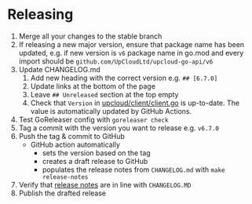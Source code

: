# Releasing

1. Merge all your changes to the stable branch
2. If releasing a new major version, ensure that package name has been updated, e.g. if new version is `v6` package name in go.mod and every import should be `github.com/UpCloudLtd/upcloud-go-api/v6`
3. Update CHANGELOG.md
   1. Add new heading with the correct version e.g. `## [6.7.0]`
   2. Update links at the bottom of the page
   3. Leave `## Unreleased` section at the top empty
   4. Check that `Version` in [upcloud/client/client.go](./upcloud/client/client.go) is up-to-date. The value is automatically updated by GitHub Actions.
5. Test GoReleaser config with `goreleaser check`
6. Tag a commit with the version you want to release e.g. `v6.7.0`
7. Push the tag & commit to GitHub
   - GitHub action automatically
      - sets the version based on the tag
      - creates a draft release to GitHub
      - populates the release notes from `CHANGELOG.md` with `make release-notes`
8. Verify that [release notes](https://github.com/UpCloudLtd/upcloud-go-api/releases) are in line with `CHANGELOG.MD`
9. Publish the drafted release

